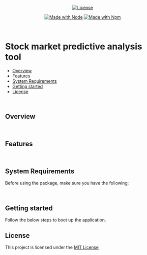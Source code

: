 <div align="center">

  [![License](https://img.shields.io/badge/License-MIT-blue)](#license "Go to license section")

  [![Made with Node](https://img.shields.io/badge/node->=v22.12.0-green)](https://nodejs.org "Go to Node.js homepage")
  [![Made with Npm](https://img.shields.io/badge/npm->=v10.9.0-blue)](https://www.npmjs.com/ "Go to Npm.js homepage")

  <br/>
</div>

<h1>Stock market predictive analysis tool</h1>

- [Overview](#overview)
- [Features](#features)
- [System Requirements](#system-requirements)
- [Getting started](#getting-started)
- [License](#license)

<br />

## Overview

<br />

## Features

<br />

## System Requirements
Before using the package, make sure you have the following:

<br />

## Getting started
Follow the below steps to boot up the application.

## License
This project is licensed under the [MIT License](LICENSE)
